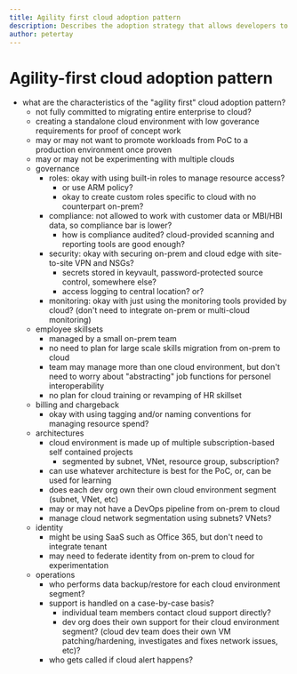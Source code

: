 ```yaml
---
title: Agility first cloud adoption pattern
description: Describes the adoption strategy that allows developers to experiment in the cloud with minimal governance
author: petertay
---
```


# Agility-first cloud adoption pattern

- what are the characteristics of the "agility first" cloud adoption pattern?
    - not fully committed to migrating entire enterprise to cloud?
    - creating a standalone cloud environment with low goverance requirements for proof of concept work
    - may or may not want to promote workloads from PoC to a production environment once proven
    - may or may not be experimenting with multiple clouds
    - governance
        - roles: okay with using built-in roles to manage resource access?  
            - or use ARM policy?
            - okay to create custom roles specific to cloud with no counterpart on-prem?
        - compliance: not allowed to work with customer data or MBI/HBI data, so compliance bar is lower?        
            - how is compliance audited? cloud-provided scanning and reporting tools are good enough?
        - security: okay with securing on-prem and cloud edge with site-to-site VPN and NSGs?
            - secrets stored in keyvault, password-protected source control, somewhere else?
            - access logging to central location? or?
        - monitoring: okay with just using the monitoring tools provided by cloud? (don't need to integrate on-prem or multi-cloud monitoring)
    - employee skillsets
        - managed by a small on-prem team
        - no need to plan for large scale skills migration from on-prem to cloud
        - team may manage more than one cloud environment, but don't need to worry about "abstracting" job functions for personel interoperability
        - no plan for cloud training or revamping of HR skillset 
    - billing and chargeback
        - okay with using tagging and/or naming conventions for managing resource spend?
    - architectures
        - cloud environment is made up of multiple subscription-based self contained projects
            - segmented by subnet, VNet, resource group, subscription?
        - can use whatever architecture is best for the PoC, or, can be used for learning
        - does each dev org own their own cloud environment segment (subnet, VNet, etc)
        - may or may not have a DevOps pipeline from on-prem to cloud
        - manage cloud network segmentation using subnets? VNets?
    - identity
        - might be using SaaS such as Office 365, but don't need to integrate tenant
        - may need to federate identity from on-prem to cloud for experimentation
    - operations
        - who performs data backup/restore for each cloud environment segment? 
        - support is handled on a case-by-case basis?
            - individual team members contact cloud support directly?
            - dev org does their own support for their cloud environment segment? (cloud dev team does their own VM patching/hardening, investigates and fixes network issues, etc)?
        - who gets called if cloud alert happens?